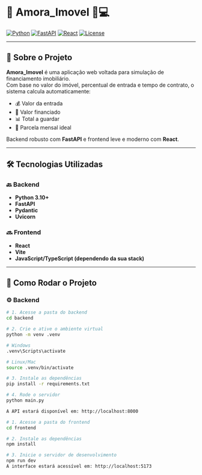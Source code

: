 # 💜 Amora_Imovel 🏡💻

[![Python](https://img.shields.io/badge/Python-3.10-blue?logo=python&logoColor=white)](https://www.python.org/)
[![FastAPI](https://img.shields.io/badge/FastAPI-009688?logo=fastapi&logoColor=white)](https://fastapi.tiangolo.com/)
[![React](https://img.shields.io/badge/React-20232A?logo=react&logoColor=61DAFB)](https://reactjs.org/)
[![License](https://img.shields.io/badge/License-MIT-green.svg)](LICENSE)

---

## 📌 Sobre o Projeto

**Amora_Imovel** é uma aplicação web voltada para simulação de financiamento imobiliário.  
Com base no valor do imóvel, percentual de entrada e tempo de contrato, o sistema calcula automaticamente:

- 💰 Valor da entrada  
- 🏦 Valor financiado  
- 📊 Total a guardar  
- 📆 Parcela mensal ideal

Backend robusto com **FastAPI** e frontend leve e moderno com **React**.

---

## 🛠️ Tecnologias Utilizadas

### 🔙 Backend
- **Python 3.10+**
- **FastAPI**
- **Pydantic**
- **Uvicorn**

### 🔜 Frontend
- **React**
- **Vite**
- **JavaScript/TypeScript (dependendo da sua stack)**

---

## 🚀 Como Rodar o Projeto

### ⚙️ Backend

```bash
# 1. Acesse a pasta do backend
cd backend

# 2. Crie e ative o ambiente virtual
python -m venv .venv

# Windows
.venv\Scripts\activate

# Linux/Mac
source .venv/bin/activate

# 3. Instale as dependências
pip install -r requirements.txt

# 4. Rode o servidor
python main.py

A API estará disponível em: http://localhost:8000

```
```bash
# 1. Acesse a pasta do frontend
cd frontend

# 2. Instale as dependências
npm install

# 3. Inicie o servidor de desenvolvimento
npm run dev
A interface estará acessível em: http://localhost:5173
```
